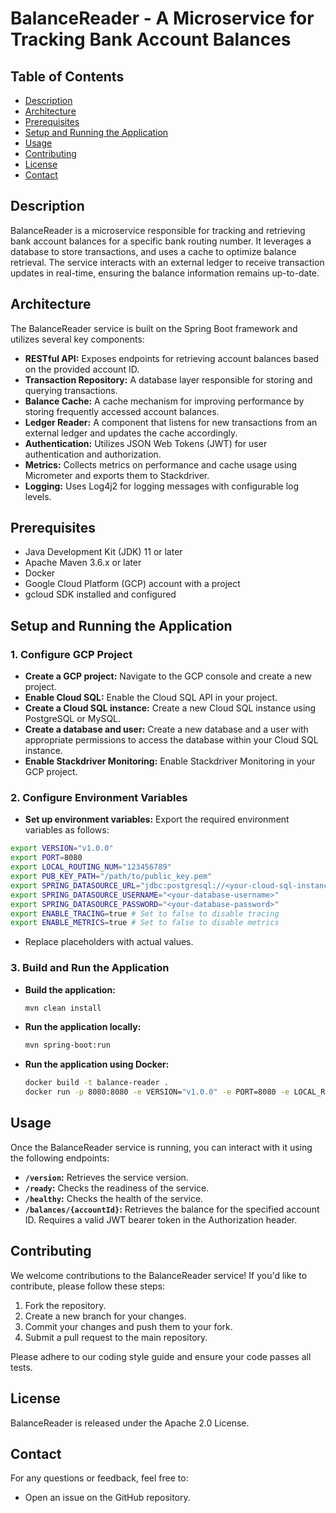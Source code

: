 # BalanceReader - A Microservice for Tracking Bank Account Balances

## Table of Contents

- [Description](#description)
- [Architecture](#architecture)
- [Prerequisites](#prerequisites)
- [Setup and Running the Application](#setup-and-running-the-application)
- [Usage](#usage)
- [Contributing](#contributing)
- [License](#license)
- [Contact](#contact)

## Description

BalanceReader is a microservice responsible for tracking and retrieving bank account balances for a specific bank routing number. It leverages a database to store transactions, and uses a cache to optimize balance retrieval. The service interacts with an external ledger to receive transaction updates in real-time, ensuring the balance information remains up-to-date.

## Architecture

The BalanceReader service is built on the Spring Boot framework and utilizes several key components:

- **RESTful API:** Exposes endpoints for retrieving account balances based on the provided account ID.
- **Transaction Repository:** A database layer responsible for storing and querying transactions.
- **Balance Cache:** A cache mechanism for improving performance by storing frequently accessed account balances.
- **Ledger Reader:** A component that listens for new transactions from an external ledger and updates the cache accordingly.
- **Authentication:** Utilizes JSON Web Tokens (JWT) for user authentication and authorization.
- **Metrics:** Collects metrics on performance and cache usage using Micrometer and exports them to Stackdriver.
- **Logging:** Uses Log4j2 for logging messages with configurable log levels.

## Prerequisites

- Java Development Kit (JDK) 11 or later
- Apache Maven 3.6.x or later
- Docker
- Google Cloud Platform (GCP) account with a project
- gcloud SDK installed and configured

## Setup and Running the Application

### 1. Configure GCP Project

- **Create a GCP project:** Navigate to the GCP console and create a new project.
- **Enable Cloud SQL:** Enable the Cloud SQL API in your project.
- **Create a Cloud SQL instance:** Create a new Cloud SQL instance using PostgreSQL or MySQL.
- **Create a database and user:**  Create a new database and a user with appropriate permissions to access the database within your Cloud SQL instance.
- **Enable Stackdriver Monitoring:** Enable Stackdriver Monitoring in your GCP project.

### 2. Configure Environment Variables

- **Set up environment variables:** Export the required environment variables as follows:

```bash
export VERSION="v1.0.0"
export PORT=8080
export LOCAL_ROUTING_NUM="123456789"
export PUB_KEY_PATH="/path/to/public_key.pem"
export SPRING_DATASOURCE_URL="jdbc:postgresql://<your-cloud-sql-instance-connection-string>"
export SPRING_DATASOURCE_USERNAME="<your-database-username>"
export SPRING_DATASOURCE_PASSWORD="<your-database-password>"
export ENABLE_TRACING=true # Set to false to disable tracing
export ENABLE_METRICS=true # Set to false to disable metrics
```

- Replace placeholders with actual values.

### 3. Build and Run the Application

- **Build the application:**
  ```bash
  mvn clean install
  ```
- **Run the application locally:**
  ```bash
  mvn spring-boot:run
  ```
- **Run the application using Docker:**
  ```bash
  docker build -t balance-reader .
  docker run -p 8080:8080 -e VERSION="v1.0.0" -e PORT=8080 -e LOCAL_ROUTING_NUM="123456789" -e PUB_KEY_PATH="/path/to/public_key.pem" -e SPRING_DATASOURCE_URL="jdbc:postgresql://<your-cloud-sql-instance-connection-string>" -e SPRING_DATASOURCE_USERNAME="<your-database-username>" -e SPRING_DATASOURCE_PASSWORD="<your-database-password>" -e ENABLE_TRACING=true -e ENABLE_METRICS=true balance-reader
  ```

## Usage

Once the BalanceReader service is running, you can interact with it using the following endpoints:

- **`/version`:** Retrieves the service version.
- **`/ready`:** Checks the readiness of the service.
- **`/healthy`:** Checks the health of the service.
- **`/balances/{accountId}`:** Retrieves the balance for the specified account ID. Requires a valid JWT bearer token in the Authorization header.

## Contributing

We welcome contributions to the BalanceReader service! If you'd like to contribute, please follow these steps:

1. Fork the repository.
2. Create a new branch for your changes.
3. Commit your changes and push them to your fork.
4. Submit a pull request to the main repository.

Please adhere to our coding style guide and ensure your code passes all tests.

## License

BalanceReader is released under the Apache 2.0 License.

## Contact

For any questions or feedback, feel free to:

- Open an issue on the GitHub repository.
